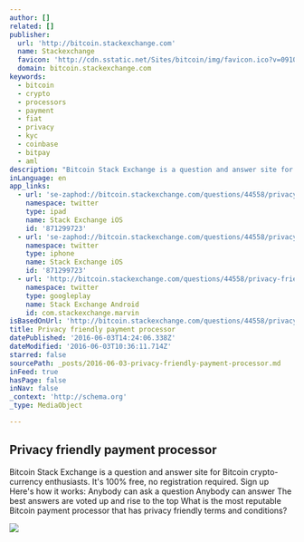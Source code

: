 ```yaml
---
author: []
related: []
publisher:
  url: 'http://bitcoin.stackexchange.com'
  name: Stackexchange
  favicon: 'http://cdn.sstatic.net/Sites/bitcoin/img/favicon.ico?v=0910168c5c65'
  domain: bitcoin.stackexchange.com
keywords:
  - bitcoin
  - crypto
  - processors
  - payment
  - fiat
  - privacy
  - kyc
  - coinbase
  - bitpay
  - aml
description: "Bitcoin Stack Exchange is a question and answer site for Bitcoin crypto-currency enthusiasts. It's 100% free, no registration required. Sign up Here's how it works: Anybody can ask a question Anybody can answer The best answers are voted up and rise to the top What is the most reputable Bitcoin payment processor that has privacy friendly terms and conditions?"
inLanguage: en
app_links:
  - url: 'se-zaphod://bitcoin.stackexchange.com/questions/44558/privacy-friendly-payment-processor'
    namespace: twitter
    type: ipad
    name: Stack Exchange iOS
    id: '871299723'
  - url: 'se-zaphod://bitcoin.stackexchange.com/questions/44558/privacy-friendly-payment-processor'
    namespace: twitter
    type: iphone
    name: Stack Exchange iOS
    id: '871299723'
  - url: 'http://bitcoin.stackexchange.com/questions/44558/privacy-friendly-payment-processor'
    namespace: twitter
    type: googleplay
    name: Stack Exchange Android
    id: com.stackexchange.marvin
isBasedOnUrl: 'http://bitcoin.stackexchange.com/questions/44558/privacy-friendly-payment-processor'
title: Privacy friendly payment processor
datePublished: '2016-06-03T14:24:06.338Z'
dateModified: '2016-06-03T10:36:11.714Z'
starred: false
sourcePath: _posts/2016-06-03-privacy-friendly-payment-processor.md
inFeed: true
hasPage: false
inNav: false
_context: 'http://schema.org'
_type: MediaObject

---
```

<article style=""><h1>Privacy friendly payment processor</h1><p>Bitcoin Stack Exchange is a question and answer site for Bitcoin crypto-currency enthusiasts. It's 100% free, no registration required. Sign up Here's how it works: Anybody can ask a question Anybody can answer The best answers are voted up and rise to the top What is the most reputable Bitcoin payment processor that has privacy friendly terms and conditions?</p><img src="http://cdn.sstatic.net/Sites/bitcoin/img/apple-touch-icon.png?v=a43e5a337e6b&amp;a" /></article>